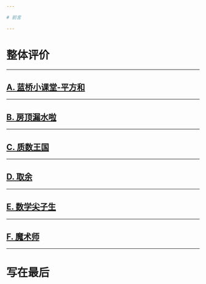 ```yaml
---

# 前言

---
```


# 整体评价

---

## [A. 蓝桥小课堂-平方和]()

---

## [B. 房顶漏水啦]()

---

## [C. 质数王国]()


---

## [D. 取余]()


---

## [E. 数学尖子生]()

---

## [F. 魔术师]()

---

# 写在最后

